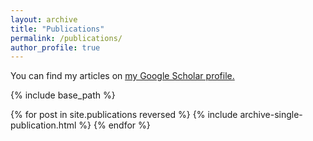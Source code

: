```yaml
---
layout: archive
title: "Publications"
permalink: /publications/
author_profile: true
---
```



You can find my articles on <u><a href="{{https://scholar.google.com/citations?user=jQWO9kgAAAAJ&hl=en}}">my Google Scholar profile</a>.</u>


{% include base_path %}

{% for post in site.publications reversed %}
  {% include archive-single-publication.html %}
{% endfor %}
